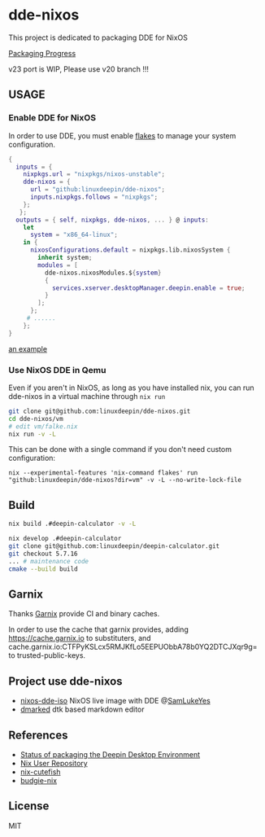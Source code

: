 # dde-nixos

This project is dedicated to packaging DDE for NixOS 

[Packaging Progress](https://github.com/linuxdeepin/dde-nixos/projects/1)

v23 port is WIP, Please use v20 branch !!!

## USAGE

### Enable DDE for NixOS

In order to use DDE, you must enable [flakes](https://nixos.wiki/wiki/Flakes) to manage your system configuration.

```nix
{
  inputs = {
    nixpkgs.url = "nixpkgs/nixos-unstable";
    dde-nixos = {
      url = "github:linuxdeepin/dde-nixos";
      inputs.nixpkgs.follows = "nixpkgs";
    };
   };
  outputs = { self, nixpkgs, dde-nixos, ... } @ inputs:
    let
      system = "x86_64-linux";
    in {
      nixosConfigurations.default = nixpkgs.lib.nixosSystem {
        inherit system;
        modules = [
          dde-nixos.nixosModules.${system}
          {
            services.xserver.desktopManager.deepin.enable = true;
          }
        ];
      };
     # ......
    };
}
```

[an example](https://github.com/wineee/nixos-config/commit/37c70c2c3b2a8e8ee00eba8ea336f67690683de1)

### Use NixOS DDE in Qemu

Even if you aren't in NixOS, as long as you have installed nix, you can run dde-nixos in a virtual machine through `nix run`

``` bash
git clone git@github.com:linuxdeepin/dde-nixos.git
cd dde-nixos/vm
# edit vm/falke.nix
nix run -v -L
```
This can be done with a single command if you don't need custom configuration:

`nix --experimental-features 'nix-command flakes' run "github:linuxdeepin/dde-nixos?dir=vm" -v -L --no-write-lock-file`

## Build

```bash
nix build .#deepin-calculator -v -L
```

```bash
nix develop .#deepin-calculator
git clone git@github.com:linuxdeepin/deepin-calculator.git
git checkout 5.7.16
... # maintenance code
cmake --build build
```

## Garnix

Thanks [Garnix](https://garnix.io/) provide CI and binary caches.

In order to use the cache that garnix provides, adding https://cache.garnix.io to substituters, and cache.garnix.io:CTFPyKSLcx5RMJKfLo5EEPUObbA78b0YQ2DTCJXqr9g= to trusted-public-keys.

## Project use dde-nixos

- [nixos-dde-iso](https://github.com/SamLukeYes/nixos-dde-iso) NixOS live image with DDE @[SamLukeYes](https://github.com/SamLukeYes)
- [dmarked](https://github.com/DMarked/DMarked)  dtk based markdown editor

## References
- [Status of packaging the Deepin Desktop Environment ](https://github.com/NixOS/nixpkgs/issues/94870)
- [Nix User Repository](https://github.com/nix-community/NUR)
- [nix-cutefish](https://github.com/p3psi-boo/nix-cutefish)
- [budgie-nix](https://github.com/FedericoSchonborn/budgie-nix)

## License

MIT

